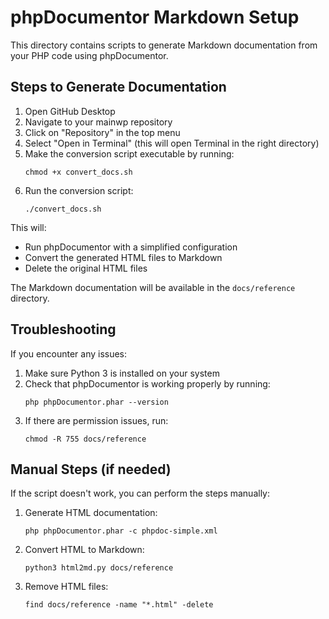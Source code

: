# phpDocumentor Markdown Setup

This directory contains scripts to generate Markdown documentation from your PHP code using phpDocumentor.

## Steps to Generate Documentation

1. Open GitHub Desktop
2. Navigate to your mainwp repository
3. Click on "Repository" in the top menu
4. Select "Open in Terminal" (this will open Terminal in the right directory)
5. Make the conversion script executable by running:
   ```
   chmod +x convert_docs.sh
   ```
6. Run the conversion script:
   ```
   ./convert_docs.sh
   ```

This will:
- Run phpDocumentor with a simplified configuration
- Convert the generated HTML files to Markdown
- Delete the original HTML files

The Markdown documentation will be available in the `docs/reference` directory.

## Troubleshooting

If you encounter any issues:

1. Make sure Python 3 is installed on your system
2. Check that phpDocumentor is working properly by running:
   ```
   php phpDocumentor.phar --version
   ```
3. If there are permission issues, run:
   ```
   chmod -R 755 docs/reference
   ```

## Manual Steps (if needed)

If the script doesn't work, you can perform the steps manually:

1. Generate HTML documentation:
   ```
   php phpDocumentor.phar -c phpdoc-simple.xml
   ```

2. Convert HTML to Markdown:
   ```
   python3 html2md.py docs/reference
   ```

3. Remove HTML files:
   ```
   find docs/reference -name "*.html" -delete
   ```
